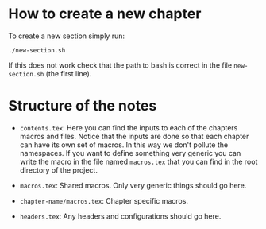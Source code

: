 # How to create a new chapter

To create a new section simply run:

```
./new-section.sh
```

If this does not work check that the path to bash is correct in the file
`new-section.sh` (the first line).

# Structure of the notes

- `contents.tex`: Here you can find the inputs to each of the chapters macros
  and files. Notice that the inputs are done so that each chapter can have its
  own set of macros. In this way we don't pollute the namespaces. If you want to
  define something very generic you can write the macro in the file named
  `macros.tex` that you can find in the root directory of the project.

- `macros.tex`: Shared macros. Only very generic things should go here.

- `chapter-name/macros.tex`: Chapter specific macros.

- `headers.tex`: Any headers and configurations should go here.
